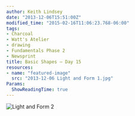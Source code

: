 ```yaml
---
author: Keith Lindsey
date: "2013-12-06T15:51:00Z"
modified_time: "2015-02-16T11:06:23.768-06:00"
tags:
- Charcoal
- Watt's Atelier
- drawing
- Fundamentals Phase 2
- Newsprint
title: Basic Shapes – Day 15
resources:
- name: "featured-image"
  src: "2013-12-06 Light and Form 1.jpg"
Params:
  ShowReadingTime: true
---
```


![Light and Form 2](/images/2013/12/2013-12-06_LightandForm2.jpg)